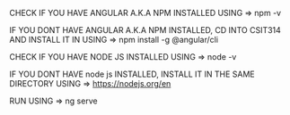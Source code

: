 CHECK IF YOU HAVE ANGULAR A.K.A NPM INSTALLED USING =>
npm -v

IF YOU DONT HAVE ANGULAR A.K.A NPM INSTALLED, CD INTO CSIT314 AND INSTALL IT IN USING =>
npm install -g @angular/cli

CHECK IF YOU HAVE NODE JS INSTALLED USING =>
node -v

IF YOU DONT HAVE node js INSTALLED, INSTALL IT IN THE SAME DIRECTORY USING =>
https://nodejs.org/en

RUN USING =>
ng serve
